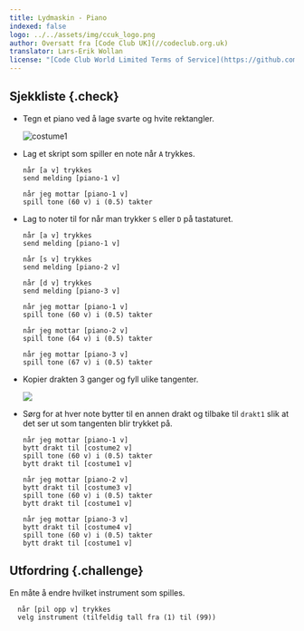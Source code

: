 ```yaml
---
title: Lydmaskin - Piano
indexed: false
logo: ../../assets/img/ccuk_logo.png
author: Oversatt fra [Code Club UK](//codeclub.org.uk)
translator: Lars-Erik Wollan
license: "[Code Club World Limited Terms of Service](https://github.com/CodeClub/scratch-curriculum/blob/master/LICENSE.md)"
---
```


## Sjekkliste {.check}

+ Tegn et piano ved å lage svarte og hvite rektangler.

  ![costume1](piano-costume-1.png)

+ Lag et skript som spiller en note når `A` trykkes.

  ```blocks
  når [a v] trykkes
  send melding [piano-1 v]

  når jeg mottar [piano-1 v]
  spill tone (60 v) i (0.5) takter
  ```

+ Lag to noter til for når man trykker `S` eller `D` på tastaturet.

  ```blocks
  når [a v] trykkes
  send melding [piano-1 v]

  når [s v] trykkes
  send melding [piano-2 v]

  når [d v] trykkes
  send melding [piano-3 v]

  når jeg mottar [piano-1 v]
  spill tone (60 v) i (0.5) takter

  når jeg mottar [piano-2 v]
  spill tone (64 v) i (0.5) takter

  når jeg mottar [piano-3 v]
  spill tone (67 v) i (0.5) takter
  ```

+ Kopier drakten 3 ganger og fyll ulike tangenter.

  ![](piano-costume-3.png)

+ Sørg for at hver note bytter til en annen drakt og tilbake til
  `drakt1` slik at det ser ut som tangenten blir trykket på.

  ```blocks
  når jeg mottar [piano-1 v]
  bytt drakt til [costume2 v]
  spill tone (60 v) i (0.5) takter
  bytt drakt til [costume1 v]

  når jeg mottar [piano-2 v]
  bytt drakt til [costume3 v]
  spill tone (60 v) i (0.5) takter
  bytt drakt til [costume1 v]

  når jeg mottar [piano-3 v]
  bytt drakt til [costume4 v]
  spill tone (60 v) i (0.5) takter
  bytt drakt til [costume1 v]
  ```

## Utfordring {.challenge}

En måte å endre hvilket instrument som spilles.

```blocks
  når [pil opp v] trykkes
  velg instrument (tilfeldig tall fra (1) til (99))
```
